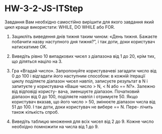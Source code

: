 # HW-3-2-JS-ITStep

Завдання
Вам необхідно самостійно вирішити для якого завдання
який цикл краще використати: WHILE, DO WHILE або FOR.

1. Зацикліть виведення днів тижня таким чином: «День
   тижня. Бажаєте побачити назву наступного дня тижня?”,
   і так доти, доки користувач натискатиме OK.

2. Виведіть рівно 10 випадкових чисел з діапазона від 1 до
   20, крім тих, що діляться націло на 3.

3. Гра «Вгадай число». Запропонуйте користувачеві загадати
   число від 0 до 100 і відгадати його наступним способом: в
   кожній ітерації циклу поділяєте діапазон чисел навпіл,
   записуєте результат в N і запитуєте у користувача «Ваше
   число > N, < N або == N?». Залежно від відповіді користу-
   вача, зменшуєте діапазон. Початковий діапазон від 0 до
   100, поділяєте навпіл і отримуєте 50. Якщо користувач
   вказав, що його число > 50, змінюєте діапазон числа від 51
   до 100. І так доти, доки користувач не вибере == N. Пере-
   лічить також кількість спроб.

4. Виведіть таблицю множення для всіх чисел від 2 до 9.
   Кожне число необхідно помножити на числа від 1 до 9.
